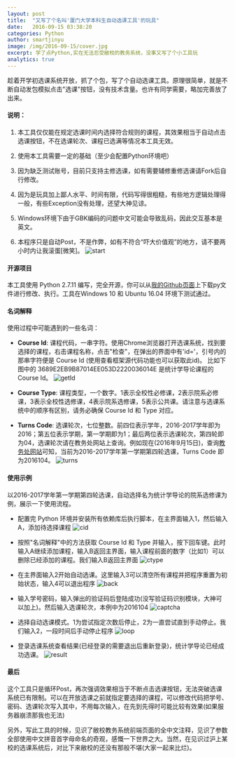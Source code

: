 ```yaml
---
layout: post
title:  "又写了个名叫'厦门大学本科生自动选课工具'的玩具"
date:   2016-09-15 03:38:20
categories: Python
author: smartjinyu
image: /img/2016-09-15/cover.jpg
excerpt: 学了点Python,实在无法忍受敝校的教务系统，没事又写了个小工具玩
analytics: true
---
```


趁着开学初选课系统开放，抓了个包，写了个自动选课工具。原理很简单，就是不断自动发包模拟点击"选课"按钮，没有技术含量。也许有同学需要，略加完善放了出来。

#### 说明：
1. 本工具仅仅能在规定选课时间内选择符合规则的课程，其效果相当于自动点击选课按钮，不在选课轮次、课程已选满等情况本工具无效。

2. 使用本工具需要一定的基础（至少会配置Python环境吧）

3. 因为缺乏测试账号，目前只支持主修选课，如有需要辅修重修选课请Fork后自行修改。

4. 因为是玩具加上鄙人水平、时间有限，代码写得很粗糙，有些地方逻辑处理得一般，有些Exception没有处理，还望大神见谅。

5. Windows环境下由于GBK编码的问题中文可能会导致乱码，因此交互基本是英文。

6. 本程序只是自动Post，不是作弊，如有不符合“吓大价值观”的地方，请不要两小时内让我滚蛋[微笑]。
![start](/img/2016-09-15/start.png)


#### 开源项目

本工具使用 Python 2.7.11 编写，完全开源，你可以从[我的Github页面]上下载py文件进行修改、执行。工具在Windows 10 和 Ubuntu 16.04 环境下测试通过。

[我的Github页面]:https://github.com/smartjinyu/xmuBKXK

#### 名词解释

使用过程中可能遇到的一些名词：

- **Course Id**: 课程代码，一串字符。使用Chrome浏览器打开选课系统，找到要选择的课程，右击课程名称，点击"检查"，在弹出的界面中有'id='，引号内的那串字符便是 Course Id (使用查看框架源代码功能也可以获取此id)。
比如下图中的 3689E2EB9B87014EE053D2220036014E 是统计学导论课程的 Course Id。
![getId](/img/2016-09-15/getId.png)


- **Course Type**: 课程类型，一个数字。1表示全校性必修课，2表示院系必修课，3表示全校性选修课，4表示院系选修课，5表示公共课。请注意与选课系统中的顺序有区别，请务必确保 Course Id 和 Type 对应。

- **Turns Code**: 选课轮次，七位整数。前四位表示学年，2016-2017学年即为2016；第五位表示学期，第一学期即为1；最后两位表示选课轮次，第四轮即为04，选课轮次请在教务处网站上查询。例如现在(2016年9月15日)，查询[教务处网站]可知，当前为2016-2017学年第一学期第四轮选课，Turns Code 即为2016104。
![turns](/img/2016-09-15/turns.png)

[教务处网站]:http://jwc.xmu.edu.cn/c7/7b/c2194a182139/page.htm


#### 使用示例

以2016-2017学年第一学期第四轮选课，自动选择名为统计学导论的院系选修课为例，展示一下使用流程。

- 配置完 Python 环境并安装所有依赖库后执行脚本，在主界面输入1，然后输入A，添加待选择课程
![cid](/img/2016-09-15/cId.png)


- 按照"名词解释"中的方法获取 Course Id 和 Type 并输入，按下回车键。此时输入A继续添加课程，输入B返回主界面，输入课程前面的数字（比如1）可以删除已经添加的课程。我们输入B返回主界面
![ctype](/img/2016-09-15/ctype.png)


- 在主界面输入2开始自动选课。这里输入3可以清空所有课程并把程序重置为初始状态，输入4可以退出程序
![back](/img/2016-09-15/back.png)

- 输入学号密码，输入弹出的验证码后登陆成功(没写验证码识别模块，大神可以加上)。然后输入选课轮次，本例中为2016104
![captcha](/img/2016-09-15/captcha.png)


- 选择自动选课模式。1为尝试指定次数后停止，2为一直尝试直到手动停止。我们输入2，一段时间后手动停止程序
![loop](/img/2016-09-15/loop.png)


- 登录选课系统查看结果(已经登录的需要退出后重新登录)，统计学导论已经成功选课。
![result](/img/2016-09-15/result.png)


#### 最后
这个工具只是循环Post，再次强调效果相当于不断点击选课按钮，无法突破选课系统已有限制。可以在开放选课之前就指定要选择的课程，可以修改代码把学号、密码、选课轮次写入其中，不用每次输入，在先到先得时可能比较有效果(如果服务器崩溃那我也无法)

另外，写此工具的时候，见识了敝校教务系统前端页面的全中文注释，见识了参数全部使用中文拼音首字母命名的奇观，感慨一下世界之大。当然，在见识过沪上某校的选课系统后，对比下来敝校的还没有那般不堪(大家一起来比烂)。